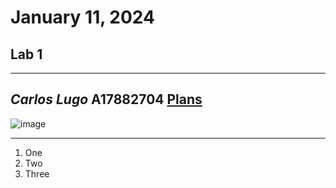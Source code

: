 # January 11, 2024
## Lab 1
---
*Carlos Lugo*
**A17882704**
[Plans](https://plans.ucsd.edu/)
---
![image](https://github.com/c2lugo/cse15l-lab-reports/assets/156368539/4c0d66a6-47b3-40ec-b420-a63be63f7463)

---
1. One
2. Two
3. Three

